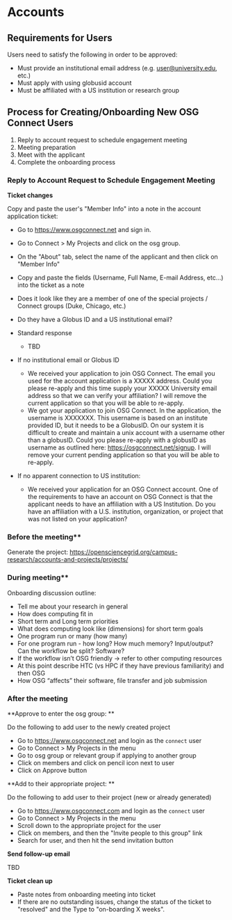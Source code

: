 # Accounts

## Requirements for Users

Users need to satisfy the following in order to be approved:

* Must provide an institutional email address (e.g. user@university.edu, etc.)
* Must apply with using globusid account
* Must be affiliated with a US institution or research group

## Process for Creating/Onboarding New OSG Connect Users

1. Reply to account request to schedule engagement meeting 
2. Meeting preparation
3. Meet with the applicant
4. Complete the onboarding process

### Reply to Account Request to Schedule Engagement Meeting

**Ticket changes**

Copy and paste the user's "Member Info" into a note in the account application ticket:

* Go to https://www.osgconnect.net and sign in.
* Go to Connect > My Projects and click on the osg group.
* On the "About" tab, select the name of the applicant and then click on "Member Info"
* Copy and paste the fields (Username, Full Name, E-mail Address, etc...) into the ticket as a note


* Does it look like they are a member of one of the special projects / Connect groups (Duke, Chicago, etc.) 
* Do they have a Globus ID and a US institutional email?
* Standard response
	* TBD
* If no institutional email or Globus ID
	* We received your application to join OSG Connect.  The email you used for the account application is a XXXXX address.  Could you please re-apply and this time supply your XXXXX University email address so that we can verify your affiliation?  I will remove the current application so that you will be able to re-apply. 
	* We got your application to join OSG Connect.  In the application, the username is XXXXXXX.  This username is based on an institute provided ID, but it needs to be a GlobusID.  On our system it is difficult to create and maintain a unix account with a username other than a globusID.  Could you please re-apply with a globusID as username as outlined here: https://osgconnect.net/signup.  I will remove your current pending application so that you will be able to re-apply.
* If no apparent connection to US institution: 
	* We received your application for an OSG Connect account. One of the requirements to have an account on OSG Connect is that the applicant needs to have an affiliation with  a US Institution.  Do you have an affiliation with a U.S. institution, organization, or project that was not listed on your application?

### Before the meeting**

Generate the project: https://opensciencegrid.org/campus-research/accounts-and-projects/projects/ 

### During meeting**

Onboarding discussion outline:

* Tell me about your research in general
* How does computing fit in
* Short term and Long term priorities
* What does computing look like (dimensions) for short term goals
* One program run or many (how many)
* For one program run - how long? How much memory? Input/output? Can the workflow be split? Software?
* If the workflow isn’t OSG friendly -> refer to other computing resources
* At this point describe HTC (vs HPC if they have previous familiarity) and then OSG
* How OSG “affects” their software, file transfer and job submission

### After the meeting

**Approve to enter the osg group: **

Do the following to add user to the newly created project

* Go to https://www.osgconnect.net and login as the `connect` user
* Go to Connect > My Projects in the menu
* Go to osg group or relevant group if applying to another group
* Click on members and click on pencil icon next to user
* Click on Approve button

**Add to their appropriate project: **

Do the following to add user to their project (new or already generated)

* Go to https://www.osgconnect.com and login as the `connect` user
* Go to Connect > My Projects in the menu
* Scroll down to the appropriate project for the user
* Click on members, and then the "Invite people to this group" link
* Search for user, and then hit the send invitation button

**Send follow-up email** 

TBD

**Ticket clean up**

* Paste notes from onboarding meeting into ticket
* If there are no outstanding issues, change the status of the ticket to "resolved" and the Type to "on-boarding X weeks".
